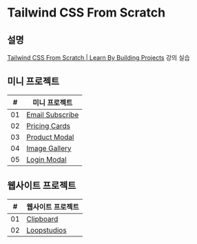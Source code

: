 # Tailwind CSS From Scratch

## 설명

[Tailwind CSS From Scratch | Learn By Building Projects](https://kmooc.udemy.com/course/tailwind-from-scratch/) 강의 실습

## 미니 프로젝트

| #   | 미니 프로젝트                                                |
| --- | ------------------------------------------------------------ |
| 01  | [Email Subscribe](./mini-projects/email-subscribe/README.md) |
| 02  | [Pricing Cards](./mini-projects/pricing-cards/README.md)     |
| 03  | [Product Modal](./mini-projects/product-modal/README.md)     |
| 04  | [Image Gallery](./mini-projects/image-gallery/README.md)     |
| 05  | [Login Modal](./mini-projects/login-modal/README.md)         |

## 웹사이트 프로젝트

| #   | 웹사이트 프로젝트                                       |
| --- | ------------------------------------------------------- |
| 01  | [Clipboard](./website-projects/clipboard/README.md)     |
| 02  | [Loopstudios](./website-projects/loopstudios/README.md) |
